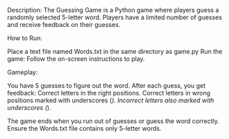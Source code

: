 Description: The Guessing Game is a Python game where players guess a randomly selected 5-letter word. Players have a limited number of guesses and receive feedback on their guesses.

How to Run:

Place a text file named Words.txt in the same directory as game.py
Run the game:
Follow the on-screen instructions to play.

Gameplay:

You have 5 guesses to figure out the word.
After each guess, you get feedback:
Correct letters in the right positions.
Correct letters in wrong positions marked with underscores (_).
Incorrect letters also marked with underscores (_).

The game ends when you run out of guesses or guess the word correctly.
Ensure the Words.txt file contains only 5-letter words.
